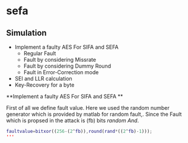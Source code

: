 # sefa
## Simulation
* Implement a faulty AES For SIFA and SEFA 
  * Regular Fault 
  * Fault by considering Missrate
  * Fault by considering Dummy Round
  * Fault in Error-Correction mode 
* SEI and LLR calculation
* Key-Recovery for a byte 


**Implement a faulty AES For SIFA and SEFA **

 First of all we define fault value. Here we used the random number generator which is provided by matlab for random fault,. Since the Fault which is propsed in the attack is 
(fb) bits *random And*. 

```matlab
faultvalue=bitxor((256-(2^fb)),round(rand*((2^fb)-1)));
'''



